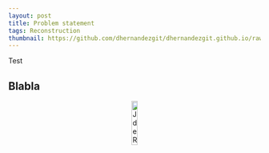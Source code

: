 ```yaml
---
layout: post
title: Problem statement
tags: Reconstruction
thumbnail: https://github.com/dhernandezgit/dhernandezgit.github.io/raw/master/images/final.png
---
```

Test

## Blabla

<p align="center">
<a href="https://jderobot.github.io/">
<img alt="JdeRobot" src="https://avatars1.githubusercontent.com/u/10959337?s=200&v=4" width="15%">
</a>
</p>